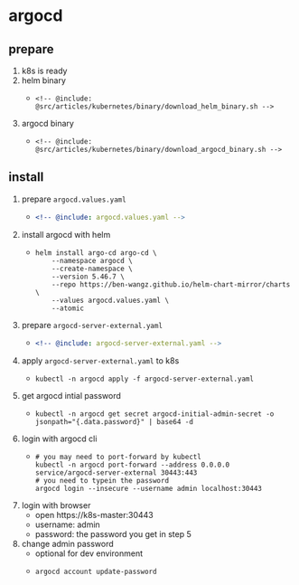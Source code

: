 # argocd

## prepare

1. k8s is ready
2. helm binary
    * ```shell
      <!-- @include: @src/articles/kubernetes/binary/download_helm_binary.sh -->
      ```
3. argocd binary
    * ```shell
      <!-- @include: @src/articles/kubernetes/binary/download_argocd_binary.sh -->
      ```

## install

1. prepare `argocd.values.yaml`
    * ```yaml
      <!-- @include: argocd.values.yaml -->
      ```
2. install argocd with helm
    * ```shell
      helm install argo-cd argo-cd \
          --namespace argocd \
          --create-namespace \
          --version 5.46.7 \
          --repo https://ben-wangz.github.io/helm-chart-mirror/charts \
          --values argocd.values.yaml \
          --atomic
      ```
3. prepare `argocd-server-external.yaml`
    * ```yaml
      <!-- @include: argocd-server-external.yaml -->
      ```
4. apply `argocd-server-external.yaml` to k8s
    * ```shell
      kubectl -n argocd apply -f argocd-server-external.yaml
      ```
5. get argocd intial password
    * ```shell
      kubectl -n argocd get secret argocd-initial-admin-secret -o jsonpath="{.data.password}" | base64 -d
      ```
6. login with argocd cli
    * ```shell
      # you may need to port-forward by kubectl
      kubectl -n argocd port-forward --address 0.0.0.0 service/argocd-server-external 30443:443
      # you need to typein the password
      argocd login --insecure --username admin localhost:30443
      ```
7. login with browser
    * open https://k8s-master:30443
    * username: admin
    * password: the password you get in step 5
8. change admin password
    * optional for dev environment
    * ```shell
      argocd account update-password
      ```
